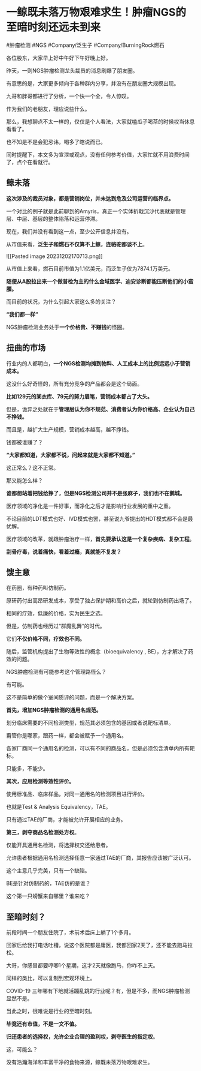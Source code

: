 # 一鲸既未落万物艰难求生！肿瘤NGS的至暗时刻还远未到来

#肿瘤检测 #NGS #Company/泛生子 #Company/BurningRock燃石  

各位股东，大家早上好中午好下午好晚上好。

昨天，一则NGS肿瘤检测龙头裁员的消息刷爆了朋友圈。

有意思的是，大家更多倾向于各种群内分享，并没有在朋友圈大规模出现。

九哥和胖哥都进行了分析，一个快一个全，令人惊叹。

作为我们的老朋友，理应说些什么。

那么，我想聊点不太一样的，仅仅是个人看法，大家就嗑瓜子喝茶的时候权当休息看看了。

也不知是不是会犯忌讳，喝多了瞎说而已。

同时提醒下，本文多为宣泄或观点，没有任何参考价值，大家忙就不用浪费时间了，点个在看就行。


## 鲸未落
**这次涉及的裁员对象，都是营销岗位，并未达到危及公司运营的临界点。**

一个对比的例子就是此前聊到的Amyris，真正一个实体折戟沉沙代表就是管理层、中层、基层的整体陷落和运营停滞。

现在，我们并没有看到这一点，至少公开信息并没有。

从市值来看，**泛生子和燃石不仅算不上鲸，连骆驼都谈不上**。

![[Pasted image 20231202170713.png]]

从市值上来看，燃石目前市值为1.1亿美元，而泛生子仅为7874.1万美元。

**随便从A股拉出来一个做普检为主的什么金域医学、迪安诊断都能压断他们的小蛮腰。**

而目前的状况，为什么引起大家这么多的关注？

**“我们都一样”**

NGS肿瘤检测业务处于**一个价格贵、不赚钱**的怪圈。

## 扭曲的市场
行业内的人都明白，**一个NGS检测均摊到物料、人工成本上的比例远远小于营销成本。**

这没什么好奇怪的，所有充分竞争的产品都会是这个局面。

**比如129元的某衣库、79元的努力眉笔，营销成本都占了大头。**

但是，诡异之处就在于**管理层认为你不规范、消费者认为你价格高、企业认为自己不挣钱。**

而且是，越扩大生产规模，营销成本越高，越不挣钱。

钱都被谁赚了？

**“大家都知道，大家都不说，问起来就是大家都不知道。”**

这正常么？这不正常。

那又能怎么样？

**谁都想站着把钱给挣了，但是NGS检测公司并不是张麻子，我们也不在鹅城。**

医疗领域的净化是一件好事，而净化之后才是影响行业发展的重中之重。

不论目前的LDT模式也好、IVD模式也罢，甚至说九爷提出的HDT模式都不会是最优解。

医疗领域的改革，就跟肿瘤治疗一样，**首先要承认这是一个复杂疾病、复杂工程**。

**刮骨疗毒，说着痛快，看着过瘾，真就能不复发？**

## 馊主意

在药圈，有种药叫仿制药。

原研药付出高昂研发成本，享受了独占保护期和高价之后，就轮到仿制药出场了。

相同的疗效，低廉的价格，实为民生之选。

但是，仿制药也经历过“群魔乱舞”的时代。

它们**不仅价格不同，疗效也不同。**

随后，监管机构提出了生物等效性的概念（bioequivalency , BE），方才解决了药效的问题。

NGS肿瘤检测有可能参考这个管理路径么？

有可能。

这不是简单的做个室间质评的问题，而是一个解决方案。

**首先，增加NGS肿瘤检测的通用名规范。**

划分临床需要的不同检测类型，规范其必须包含的基因或者说靶标清单。

甭管你是哪家，跟药一样，都会被赋予一个通用名。

各家厂商同一个通用名的检测，可以有不同的商品名，但是必须包含清单内所有靶标。

只能多，不能少。

**其次，应用检测等效性评价。**

使用标准品、临床样品，对同一通用名的检测项目进行评价。

也就是Test & Analysis Equivalency，TAE。

只有通过TAE的厂商，才能被允许开展相应的业务。

**第三，剥夺商品名检测处方权**。

仅能开具通用名检测，将选择权交还给患者。

允许患者根据通用名检测选择任意一家通过TAE的厂商，其报告应该被广泛认可。

这个主意几乎完美，只有一个缺陷。

BE是针对仿制药的，TAE仿的是谁？

这个第一只螃蟹来自哪里？谁来吃？


## 至暗时刻？

前段时间一个朋友住院了，术前术后床上躺了1个多月。

回家后给我打电话吐槽，说这个医院都是庸医，我都回家2天了，还不能去跑马拉松。

大哥，你感冒都要哼唧1个星期，这才2天就像跑马，你咋不上天。

同样的类比，可以复制到宏观环境上。

COVID-19 三年哪有下地就活蹦乱跳的行业呢？有，但是不多，而NGS肿瘤检测显然不是。

当此之时，很难说是行业的至暗时刻。

**毕竟还有市值，不是一文不值。**

**归还患者的选择权，允许企业合理的盈利权，剥夺医生的指定权**。

这，可能么？

没有浩瀚海洋和丰富干净的食物来源，鲸既未落万物艰难求生。
